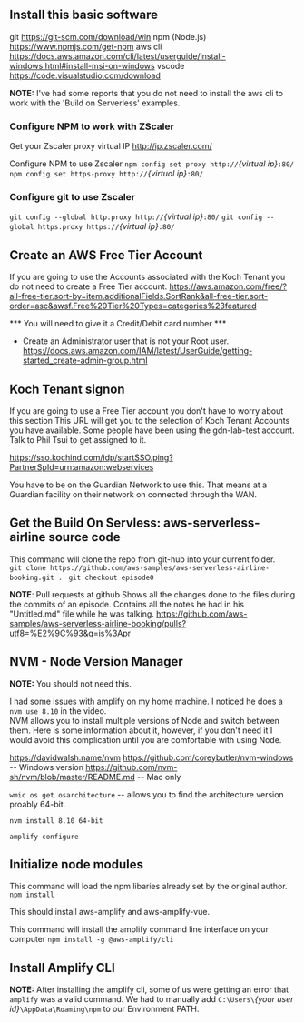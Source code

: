 
## Install this basic software
git                 https://git-scm.com/download/win
npm (Node.js)       https://www.npmjs.com/get-npm
aws cli             https://docs.aws.amazon.com/cli/latest/userguide/install-windows.html#install-msi-on-windows
vscode              https://code.visualstudio.com/download

**NOTE:** I've had some reports that you do not need to install the aws cli to work with the 'Build on Serverless' examples.

### Configure NPM to work with ZScaler
Get your Zscaler proxy virtual IP
http://ip.zscaler.com/

Configure NPM to use Zscaler
`npm config set proxy http://`_{virtual ip}_`:80/`
`npm config set https-proxy http://`_{virtual ip}_`:80/`


### Configure git to use Zscaler
`git config --global http.proxy http://`_{virtual ip}_`:80/`
`git config --global https.proxy https://`_{virtual ip}_`:80/`

## Create an AWS Free Tier Account 
If you are going to use the Accounts associated with the Koch Tenant you do not need to create a Free Tier account.
https://aws.amazon.com/free/?all-free-tier.sort-by=item.additionalFields.SortRank&all-free-tier.sort-order=asc&awsf.Free%20Tier%20Types=categories%23featured

*** You will need to give it a Credit/Debit card number ***
- Create an Administrator user that is not your Root user.
https://docs.aws.amazon.com/IAM/latest/UserGuide/getting-started_create-admin-group.html

## Koch Tenant signon
If you are going to use a Free Tier account you don't have to worry about this section
This URL will get you to the selection of Koch Tenant Accounts you have available.  Some people have been using the gdn-lab-test account.  
Talk to Phil Tsui to get assigned to it.  

https://sso.kochind.com/idp/startSSO.ping?PartnerSpId=urn:amazon:webservices

You have to be on the Guardian Network to use this.  That means at a Guardian facility on their network on connected through the WAN.

## Get the Build On Servless: aws-serverless-airline source code
This command will clone the repo from git-hub into your current folder.  
`git clone https://github.com/aws-samples/aws-serverless-airline-booking.git . `
`git checkout episode0`

**NOTE**: Pull requests at github
Shows all the changes done to the files during the commits of an episode. 
Contains all the notes he had in his "Untitled.md" file while he was talking. 
https://github.com/aws-samples/aws-serverless-airline-booking/pulls?utf8=%E2%9C%93&q=is%3Apr

## NVM - Node Version Manager
**NOTE:** You should not need this.

I had some issues with amplify on my home machine.  I noticed he does a `nvm use 8.10` in the video.  
NVM allows you to install multiple versions of Node and switch between them.  Here is some information
about it, however, if you don't need it I would avoid this complication until you are comfortable with
using Node.

https://davidwalsh.name/nvm 
https://github.com/coreybutler/nvm-windows  -- Windows version
https://github.com/nvm-sh/nvm/blob/master/README.md  -- Mac only

`wmic os get osarchitecture` -- allows you to find the architecture version proably 64-bit.

`nvm install 8.10 64-bit`

`amplify configure`

## Initialize node modules
This command will load the npm libaries already set by the original author.
`npm install`  

This should install aws-amplify and aws-amplify-vue.

This command will install the amplify command line interface on your computer
`npm install -g @aws-amplify/cli`

 ## Install Amplify CLI
**NOTE:** After installing the amplify cli, some of us were getting an error that `amplify` was a valid command.  We had to manually add 
`C:\Users\`_{your user id}_`\AppData\Roaming\npm` to our Environment PATH.





